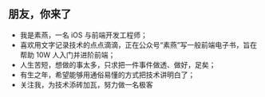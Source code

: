 ## 朋友，你来了

- 我是素燕，一名 iOS 与前端开发工程师；
- 喜欢用文字记录技术的点点滴滴，正在公众号“素燕”写一般前端电子书，旨在帮助 10W 人入门并进阶前端；
- 人生苦短，想做的事太多，只求把一件事件做透、做好，足矣；
- 有生之年，希望能够用通俗易懂的方式把技术讲明白了；
- 关注我，为技术添砖加瓦，努力做一名极客
